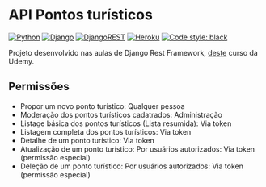# API Pontos turísticos

[![Python](https://img.shields.io/badge/python-%2314354C.svg?style=flat&logo=python&logoColor=white)](https://www.python.org/)
[![Django](https://img.shields.io/badge/django-%23092E20.svg?style=flat&logo=django&logoColor=white)](https://www.djangoproject.com/)
[![DjangoREST](https://img.shields.io/badge/DJANGO-REST-ff1709?style=flat&logo=django&logoColor=white&color=ff1709&labelColor=gray)](https://www.django-rest-framework.org/)
[![Heroku](https://img.shields.io/badge/heroku-%23430098.svg?style=flat&logo=heroku&logoColor=white)](https://drf-course.herokuapp.com/)
[![Code style: black](https://img.shields.io/badge/code%20style-black-000000.svg)](https://github.com/psf/black)

Projeto desenvolvido nas aulas de Django Rest Framework, [deste](https://www.udemy.com/course/apis-restful-com-django-rest-framework/) curso da Udemy.

## Permissões
- Propor um novo ponto turístico: Qualquer pessoa
- Moderação dos pontos turísticos cadatrados: Administração
- Listage básica dos pontos turísticos (Lista resumida): Via token
- Listagem completa dos pontos turísticos: Via token
- Detalhe de um ponto turístico: Via token
- Atualização de um ponto turístico: Por usuários autorizados: Via token (permissão especial)
- Deleção de um ponto turístico: Por usuários autorizados: Via token (permissão especial)
